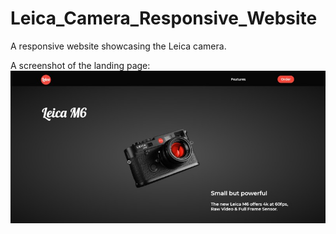 # Leica_Camera_Responsive_Website
A responsive website showcasing the Leica camera.

A screenshot of the landing page:
![Screenshot](assets/images/Leica_screenshot.jpg)
